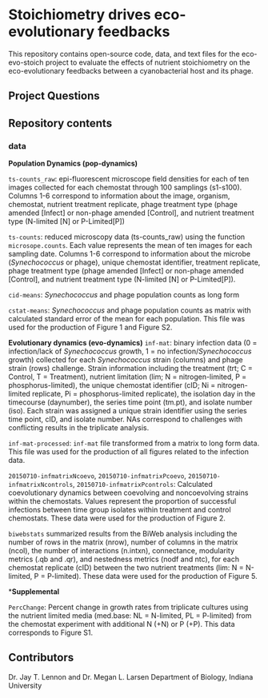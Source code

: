 # Stoichiometry drives eco-evolutionary feedbacks
This repository contains open-source code, data, and text files for the eco-evo-stoich project to evaluate the effects of nutrient stoichiometry on the eco-evolutionary feedbacks between a cyanobacterial host and its phage.

## Project Questions

## Repository contents
### data
**Population Dynamics (pop-dynamics)**

`ts-counts_raw`: epi-fluorescent microscope field densities for each of ten images collected for each chemostat through 100 samplings (s1-s100). Columns 1-6 correspond to information about the image, organism, chemostat, nutrient treatment replicate, phage treatment type (phage amended [Infect] or non-phage amended [Control], and nutrient treatment type (N-limited [N] or P-Limited[P])

`ts-counts`: reduced microscopy data (ts-counts_raw) using the function `microsope.counts`. Each value represents the mean of ten images for each sampling date. Columns 1-6 correspond to information about the microbe (*Synechococcus* or phage), unique chemostat identifier, treatment replicate, phage treatment type (phage amended [Infect] or non-phage amended [Control], and nutrient treatment type (N-limited [N] or P-Limited[P]).

`cid-means`: *Synechococcus* and phage population counts as long form

`cstat-means`: *Synechococcus* and phage population counts as matrix with calculated standard error of the mean for each population. This file was used for the production of Figure 1 and Figure S2.

**Evolutionary dynamics (evo-dynamics)**
`inf-mat`: binary infection data (0 = infection/lack of *Synechococcus* growth, 1 = no infection/*Synechococcus* growth) collected for each *Synechococcus* strain (columns) and phage strain (rows) challenge. Strain information including the treatment (trt; C = Control, T = Treatment), nutrient limitation (lim; N = nitrogen-limited, P = phosphorus-limited), the unique chemostat identifier (cID; Ni = nitrogen-limited replicate, Pi = phosphorus-limited replicate), the isolation day in the timecourse (daynumber), the series time point (tm.pt), and isolate number (iso). Each strain was assigned a unique strain identifier using the series time point, cID, and isolate number. NAs correspond to challenges with conflicting results in the triplicate analysis.  

`inf-mat-processed`: `inf-mat` file transformed from a matrix to long form data. This file was used for the production of all figures related to the infection data.

`20150710-infmatrixNcoevo`, `20150710-infmatrixPcoevo`, `20150710-infmatrixNcontrols`, `20150710-infmatrixPcontrols`: Calculated coevolutionary dynamics between coevolving and noncoevolving strains within the chemostats. Values represent the proportion of successful infections between time group isolates within treatment and control chemostats. These data were used for the production of Figure 2.

`biwebstats` summarized results from the BiWeb analysis including the number of rows in the matrix (nrow), number of columns in the matrix (ncol), the number of interactions (n.intxn), connectance, modularity metrics (.qb and .qr), and nestedness metrics (nodf and ntc), for each chemostat replicate (cID) between the two nutrient treatments (lim: N = N-limited, P = P-limited). These data were used for the production of Figure 5. 

***Supplemental**

`PercChange`: Percent change in growth rates from triplicate cultures using the nutrient limited media (med.base: NL = N-limited, PL = P-limited) from the chemostat experiment with additional N (+N) or P (+P).  This data corresponds to Figure S1.

## Contributors
Dr. Jay T. Lennon and Dr. Megan L. Larsen
Department of Biology, Indiana University
